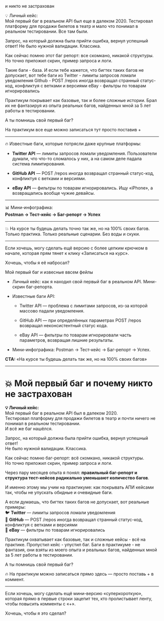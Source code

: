 и никто не застрахован

💡 Личный кейс:  
Мой первый баг в реальном API был еще в далеком 2020.
Тестировал платформу для продажи билетов в театр и мало что понимал в реальном тестировании.
Все там были.

Запрос, на который должна была прийти ошибка, вернул успешный ответ!
Не было нужной валидации. Классика.

Как сейчас помню этот баг репорт: все скомкано, никакой структуры.
Но точно приложил скрин, пример запроса и логи.

Такие баги - база.
И если тебе кажется, что бигтех таких багов не допускает, вот тебе баги из
Twitter - лимиты запросов ломали уведомления
Github - POST /repos иногда возвращал странный статус-код, конфликтуя с ветками и версиями
eBay - фильтры по товарам игнорировались

Практикум покрывает как базовые, так и более сложные истории.
Брал их не фантазируя из опыта реальных багов, найденных мной за 5 лет работы в тестировании.

А ты помнишь свой первый баг?

На практикум все еще можно записаться тут просто поставив +

---

🔥 Известные баги, которые потрясли даже крупные платформы:

- **Twitter API** — лимиты запросов ломали уведомления. Пользователи думали, что что-то сломалось у них, а на самом деле падала система лимитирования.
    
- **GitHub API** — POST /repos иногда возвращал странный статус-код, конфликтуя с ветками и версиями.
    
- **eBay API** — фильтры по товарам игнорировались. Ищу «iPhone», а возвращались вообще чужие девайсы.
    

---

📊 Мини-инфографика:  
**Postman → Тест-кейс → Баг-репорт → Успех**

---

💥 На курсе ты будешь делать точно так же, но на 100% своих багов.  
Только практика. Только реальные сценарии. Без воды и скуки.

---

Если хочешь, могу сделать ещё версию с более цепким крючком в начале, которая прям тянет к клику «Записаться на курс».

Хочешь, чтобы я её набросал?


Мой первый баг и извесные ввсем фейлы

- Личный кейс: как я находил свой первый баг в реальном API. Мини-скрин баг-репорта.
- Известные баги API:
    
    - Twitter API — проблема с лимитами запросов, из-за которой массово падали уведомления.
        
    - GitHub API — при определённых параметрах POST /repos возвращал неконсистентный статус кода.
        
    - eBay API — фильтры по товарам игнорировали часть параметров, возвращая лишние результаты.
        
- Мини-инфографика: Postman → Тест-кейс → Баг-репорт → Успех.
    

**CTA:** «На курсе ты будешь делать так же, но на 100% своих багов»



----
# 💥 Мой первый баг и почему никто не застрахован

**💡 Личный кейс:**  
Мой первый баг в реальном API был в далеком 2020.  
Тестировал платформу для продажи билетов в театр и почти ничего не понимал в реальном тестировании.  
И всё же баг нашёлся.

Запрос, на который должна была прийти ошибка, вернул успешный ответ!  
Не было нужной валидации. Классика.

Как сейчас помню баг-репорт: всё скомкано, никакой структуры.  
Но точно приложил скрин, пример запроса и логи.

Через пару месяцев опыта я понял: **правильный баг-репорт и структура тест-кейсов радикально уменьшают количество багов**.

И именно этому мы учим на практикуме: как покрывать АПИ кейсами так, чтобы не упускать обидные и очевидные баги.

А если думаешь, что бигтех таких багов не допускает, вот реальные примеры:  
🐦 **Twitter** — лимиты запросов ломали уведомления  
🐙 **GitHub** — POST /repos иногда возвращал странный статус-код, конфликтуя с ветками и версиями  
🛒 **eBay** — фильтры по товарам игнорировались

Практикум охватывает как базовые, так и сложные кейсы - всё на практике. Пропустил кейс - упустил баг.
Баги в практикуме - не фантазия, они взяты из моего опыта и реальных багов, найденных мной за 5 лет работы в тестировании.

А ты помнишь свой первый баг?

🔥 На практикум можно записаться прямо здесь — просто поставь + в коммент.

---

Если хочешь, могу сделать ещё мини-версию «суперкороткую», которая прямо в первые строки зацепит тех, кто пролистывает ленту, чтобы повысить комменты с «+».

Хочешь, чтобы я это сделал?